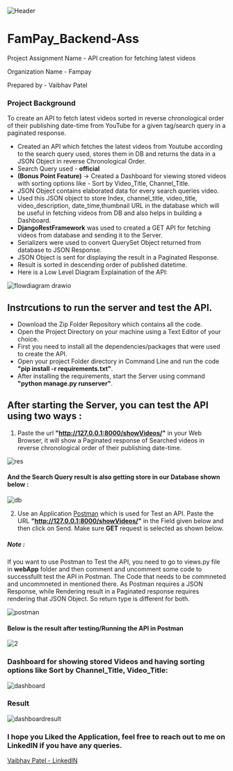 ![Header](https://user-images.githubusercontent.com/72696677/146715701-51533be6-5767-4783-94b1-6b8be50dc9be.png)


# FamPay_Backend-Ass

Project Assignment Name - API creation for fetching latest videos

Organization Name - Fampay

Prepared by - Vaibhav Patel

### Project Background

To create an API to fetch latest videos sorted in reverse chronological order of their publishing date-time from YouTube for a given tag/search query in a paginated response.

- Created an API which fetches the latest videos from Youtube according to the search query used, stores them in DB and returns the data in a JSON Object in reverse Chronological Order.
- Search Query used - **official**
- **(Bonus Point Feature)** -> Created a Dashboard for viewing stored videos with sorting options like - Sort by Video_Title, Channel_Title.
- JSON Object contains elaborated data for every search queries video.
- Used this JSON object to store Index, channel_title, video_title, video_description, date_time,thumbnail URL in the database which will be useful in fetching videos from DB and also helps in building a Dashboard.
- **DjangoRestFramework** was used to created a GET API for fetching videos from database and sending it to the Server.
- Serializers were used to convert QuerySet Object returned from database to JSON Response.
- JSON Object is sent for displaying the result in a Paginated Response.
- Result is sorted in descending order of published datetime.
- Here is a Low Level Diagram Explaination of the API:

![flowdiagram drawio](https://user-images.githubusercontent.com/72696677/147314516-2c145cf8-ae84-49b8-9c4a-6805d1dd0bb1.png)

## Instrcutions to run the server and test the API.

+ Download the Zip Folder Repository which contains all the code.
+ Open the Project Directory on your machine using a Text Editor of your choice.
+ First you need to install all the dependencies/packages that were used to create the API.
+ Open your project Folder directory in Command Line and run the code **"pip install -r requirements.txt"**.
+ After installing the requirements, start the Server using command **"python manage.py runserver"**.

## After starting the Server, you can test the API using two ways : 

1) Paste the url **"http://127.0.0.1:8000/showVideos/"** in your Web Browser, it will show a Paginated response of Searched videos in reverse chronological order of their publishing date-time.


![res](https://user-images.githubusercontent.com/72696677/147314031-4ede553c-52c2-4a3d-8495-0502bd0f7c79.png)

#### And the Search Query result is also getting store in our Database shown below : 

![db](https://user-images.githubusercontent.com/72696677/147314026-61fd6326-a0bb-473e-a69d-2e5729310d83.png)

2) Use an Application [Postman](https://www.postman.com/) which is used for Test an API. Paste the URL **"http://127.0.0.1:8000/showVideos/"** in the Field given below and then click on Send. Make sure **GET** request is selected as shown below.

##### Note :
If you want to use Postman to Test the API, you need to go to views.py file in **webApp** folder and then comment and uncomment some code to successfullt test the API in Postman. The Code that needs to be commneted and uncommneted in mentioned there. As Postman requires a JSON Response, while Rendering result in a Paginated response requires rendering that JSON Object. So return type is different for both. 

![postman](https://user-images.githubusercontent.com/72696677/146718877-9946713b-240e-479a-a236-7485f8ecadef.png)

#### Below is the result after testing/Running the API in Postman

![2](https://user-images.githubusercontent.com/72696677/146721543-6ff69cbe-9e26-482b-8bf5-e85537c8fed3.png)

### Dashboard for showing stored Videos and having sorting options like Sort by Channel_Title, Video_Title:

![dashboard](https://user-images.githubusercontent.com/72696677/147648628-a7a98086-c496-4396-9df6-36b4045ee65a.png)

### Result

![dashboardresult](https://user-images.githubusercontent.com/72696677/147648739-e6f43274-78eb-4655-bbc8-1c78a03b3c5c.png)



### I hope you Liked the Application, feel free to reach out to me on LinkedIN if you have any queries.

[Vaibhav Patel - LinkedIN](https://www.linkedin.com/in/vaibhavpatel19/)

